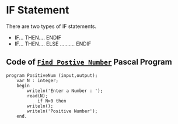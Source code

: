 # IF Statement 
There are two types of IF statements.
-  IF... THEN.... ENDIF
-  IF... THEN.... ELSE .......... ENDIF 

## Code of [``Find Postive Number``](https://github.com/TharukRenuja/Pascal/blob/main/Pascal%20Codes/IF/PositiveNum.pas) Pascal Program

```
program PositiveNum (input,output);
    var N : integer;
    begin
        writeln('Enter a Number : ');
        read(N);
            if N>0 then
        writeln();
        writeln('Positive Number');
    end.
```
